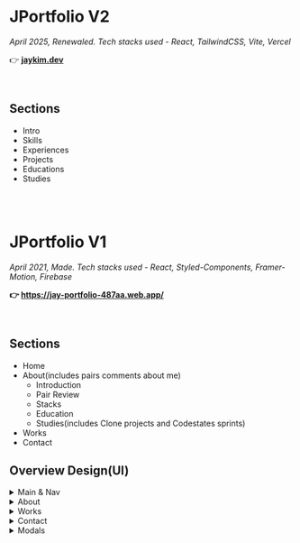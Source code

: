 # JPortfolio V2

<i>April 2025, Renewaled.</i>
<i>Tech stacks used - React, TailwindCSS, Vite, Vercel</i>

👉 <strong>[jaykim.dev](https://www.jaykim.dev/)</strong>

<br>

## Sections

- Intro
- Skills
- Experiences
- Projects
- Educations
- Studies

<br>
<br>

# JPortfolio V1

<i>April 2021, Made.</i>
<i>Tech stacks used - React, Styled-Components, Framer-Motion, Firebase</i>

<strong>👉 https://jay-portfolio-487aa.web.app/</strong>

<br>

## Sections

- Home
- About(includes pairs comments about me)
  - Introduction
  - Pair Review
  - Stacks
  - Education
  - Studies(includes Clone projects and Codestates sprints)
- Works
- Contact

## Overview Design(UI)

<details>
<summary>Main & Nav</summary>
<img width="80%" src="https://user-images.githubusercontent.com/55373668/119842932-0fdfbd00-bf42-11eb-9fc8-74e385897fcb.png"/>
</details>
<details>
<summary>About</summary>
<img width="80%" src="https://user-images.githubusercontent.com/55373668/119843929-f4c17d00-bf42-11eb-9f9c-589974ebeb3b.png"/>
<img width="80%" src="https://user-images.githubusercontent.com/55373668/119843184-44537900-bf42-11eb-89cb-c4a994d21ca8.png"/>
</details>
<details>
<summary>Works</summary>
<img width="80%" src="https://user-images.githubusercontent.com/55373668/119843436-841a6080-bf42-11eb-9abb-0fe585f9919e.png"/>
</details>
<details>
<summary>Contact</summary>
<img width="80%" src="https://user-images.githubusercontent.com/55373668/119843495-9399a980-bf42-11eb-99e7-aac1e1d11991.png"/>
</details>
<details>
<summary>Modals</summary>
<img width="80%" src="https://user-images.githubusercontent.com/55373668/119845180-035c6400-bf44-11eb-963c-253707b80407.png"/>
<img width="80%" src="https://user-images.githubusercontent.com/55373668/119845385-2be45e00-bf44-11eb-8467-3628eaae5db8.png"/>
</details>
